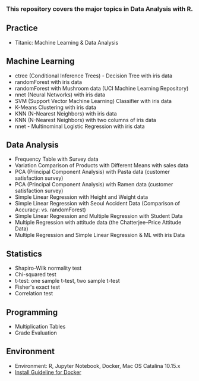 ### This repository covers the major topics in Data Analysis with R.

## Practice
* Titanic: Machine Learning & Data Analysis

## Machine Learning
* ctree (Conditional Inference Trees) - Decision Tree with iris data  
* randomForest with iris data  
* randomForest with Mushroom data (UCI Machine Learning Repository)  
* nnet (Neural Networks) with iris data
* SVM (Support Vector Machine Learning) Classifier with iris data
* K-Means Clustering with iris data  
* KNN (N-Nearest Neighbors) with iris data  
* KNN (N-Nearest Neighbors) with two columns of iris data  
* nnet - Multinominal Logistic Regression with iris data

## Data Analysis
* Frequency Table with Survey data  
* Variation Comparison of Products with Different Means with sales data  
* PCA (Principal Component Analysis) with Pasta data (customer satisfaction survey)
* PCA (Principal Component Analysis) with Ramen data (customer satisfaction survey)  
* Simple Linear Regression with Height and Weight data
* Simple Linear Regression with Seoul Accident Data (Comparison of Accuracy: vs. randomForest)  
* Simple Linear Regression and Multiple Regression with Student Data
* Multiple Regression with attitude data (the Chatterjee–Price Attitude Data)
* Multiple Regression and Simple Linear Regression & ML with iris Data

## Statistics
* Shapiro-Wilk normality test
* Chi-squared test 
* t-test: one sample t-test, two sample t-test  
* Fisher's exact test  
* Correlation test  

## Programming
* Multiplication Tables  
* Grade Evaluation

## Environment
* Environment: R, Jupyter Notebook, Docker, Mac OS Catalina 10.15.x
* [Install Guideline for Docker](https://datascienceschool.net/view-notebook/03c5b5a96a614ee588a74f05c720e67c/)
